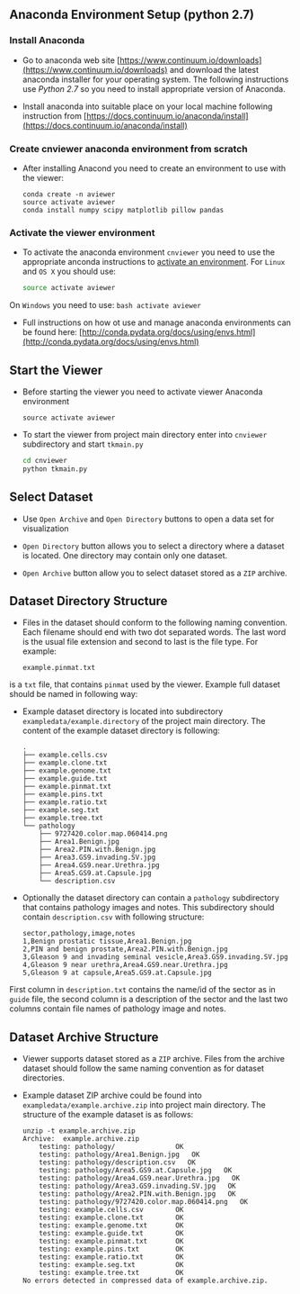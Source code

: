 ## Anaconda Environment Setup (python 2.7)

### Install Anaconda 
* Go to anaconda web site 
[https://www.continuum.io/downloads](https://www.continuum.io/downloads)
and download the latest anaconda installer for your operating system. The following
instructions use *Python 2.7* so you need to install appropriate version 
of Anaconda. 

* Install anaconda into suitable place on your local machine following
instruction from 
[https://docs.continuum.io/anaconda/install](https://docs.continuum.io/anaconda/install)

### Create cnviewer anaconda environment from scratch

* After installing Anacond you need to create an environment to use with the viewer:

    ```
    conda create -n aviewer
    source activate aviewer
    conda install numpy scipy matplotlib pillow pandas
    ```

### Activate the viewer environment

* To activate the anaconda environment `cnviewer` you need to use the appropriate
anconda instructions to 
[activate an environment](http://conda.pydata.org/docs/using/envs.html#change-environments-activate-deactivate). 
For `Linux` and `OS X` you should
use:

    ```bash
    source activate aviewer
    ```
On `Windows` you need to use:
    ```bash
    activate aviewer
    ```

* Full instructions on how ot use and manage anaconda environments can be found
here: [http://conda.pydata.org/docs/using/envs.html](http://conda.pydata.org/docs/using/envs.html)


## Start the Viewer
* Before starting the viewer you need to activate viewer Anaconda environment
    ```
    source activate aviewer
    ```

* To start the viewer from project main directory enter into `cnviewer` 
subdirectory and start `tkmain.py`

    ```bash
    cd cnviewer
    python tkmain.py
    ```

## Select Dataset

* Use `Open Archive` and `Open Directory` buttons to open a data set 
for visualization

* `Open Directory` button allows you to select a directory where a dataset is located.
One directory may contain only one dataset.

* `Open Archive` button allow you to select dataset stored as a `ZIP` archive.

## Dataset Directory Structure

* Files in the dataset should conform to the following naming convention. Each filename
should end with two dot separated words. The last word is the usual file extension
and second to last is the file type. For example:

    ```
    example.pinmat.txt
    ```
is a `txt` file, that contains `pinmat` used by the viewer. Example full dataset
should be named in following way:

* Example dataset directory is located into subdirectory 
`exampledata/example.directory` of the project main directory. The content of the
example dataset directory is following:
    ```
    .
    ├── example.cells.csv
    ├── example.clone.txt
    ├── example.genome.txt
    ├── example.guide.txt
    ├── example.pinmat.txt
    ├── example.pins.txt
    ├── example.ratio.txt
    ├── example.seg.txt
    ├── example.tree.txt
    └── pathology
        ├── 9727420.color.map.060414.png
        ├── Area1.Benign.jpg
        ├── Area2.PIN.with.Benign.jpg
        ├── Area3.GS9.invading.SV.jpg
        ├── Area4.GS9.near.Urethra.jpg
        ├── Area5.GS9.at.Capsule.jpg
        └── description.csv
    ```

* Optionally the dataset directory can contain a `pathology` subdirectory that
contains pathology images and notes. This subdirectory should contain 
`description.csv` with following structure:

    ```
    sector,pathology,image,notes
    1,Benign prostatic tissue,Area1.Benign.jpg
    2,PIN and benign prostate,Area2.PIN.with.Benign.jpg
    3,Gleason 9 and invading seminal vesicle,Area3.GS9.invading.SV.jpg
    4,Gleason 9 near urethra,Area4.GS9.near.Urethra.jpg
    5,Gleason 9 at capsule,Area5.GS9.at.Capsule.jpg
    ```
First column in `description.txt` contains the name/id of the sector as in `guide` file, 
the second column is a description of the sector and the last two columns contain
file names of pathology image and notes.

## Dataset Archive Structure
* Viewer supports dataset stored as a `ZIP` archive. Files from the
archive dataset should follow the same naming convention as for dataset directories.

* Example dataset ZIP archive could be found into `exampledata/example.archive.zip` 
into project main directory. The structure of the example dataset is as follows:

    ```
    unzip -t example.archive.zip 
    Archive:  example.archive.zip
        testing: pathology/               OK
        testing: pathology/Area1.Benign.jpg   OK
        testing: pathology/description.csv   OK
        testing: pathology/Area5.GS9.at.Capsule.jpg   OK
        testing: pathology/Area4.GS9.near.Urethra.jpg   OK
        testing: pathology/Area3.GS9.invading.SV.jpg   OK
        testing: pathology/Area2.PIN.with.Benign.jpg   OK
        testing: pathology/9727420.color.map.060414.png   OK
        testing: example.cells.csv        OK
        testing: example.clone.txt        OK
        testing: example.genome.txt       OK
        testing: example.guide.txt        OK
        testing: example.pinmat.txt       OK
        testing: example.pins.txt         OK
        testing: example.ratio.txt        OK
        testing: example.seg.txt          OK
        testing: example.tree.txt         OK
    No errors detected in compressed data of example.archive.zip.
    ```
    
